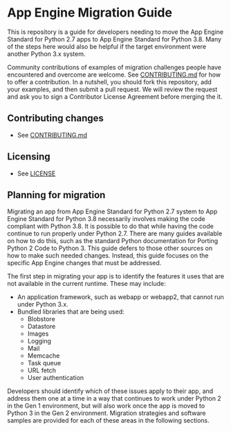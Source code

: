 # App Engine Migration Guide

This is repository is a guide for developers
needing to move the App Engine Standard for Python 2.7 apps to App Engine
Standard for Python 3.8. Many of the steps here would also be helpful if the
target environment were another Python 3.x system.

Community contributions of examples of migration challenges people have
encountered and overcome are welcome. See [CONTRIBUTING.md](CONTRIBUTING.md)
for how to offer a contribution. In a nutshell, you should fork this
repository, add your examples, and then submit a pull request. We will review
the request and ask you to sign a Contributor License Agreement before merging
the it.

## Contributing changes

* See [CONTRIBUTING.md](CONTRIBUTING.md)

## Licensing

* See [LICENSE](LICENSE)

## Planning for migration

Migrating an app from App Engine Standard for Python 2.7
system to App Engine Standard for Python 3.8 necessarily
involves making the code compliant with
Python 3.8. It is possible to do that while having the code continue to run
properly under Python 2.7. There are many guides available on how to do this,
such as the standard Python documentation for Porting Python 2 Code to
Python 3. This guide defers to those other sources on how to make such
needed changes. Instead, this guide focuses on the specific App Engine
changes that must be addressed.

The first step in migrating your app is to identify the
features it uses that are not available in the current runtime. These may include:

* An application framework, such as webapp or webapp2, that cannot run under Python 3.x.
* Bundled libraries that are being used:
  * Blobstore
  * Datastore
  * Images
  * Logging
  * Mail
  * Memcache
  * Task queue
  * URL fetch
  * User authentication

Developers should identify which of these issues apply to their app, and
address them one at a time in a way that continues to work under Python 2
in the Gen 1 environment, but will also work once the app is moved to
Python 3 in the Gen 2 environment. Migration strategies and software samples
are provided for each of these areas in the following sections.
